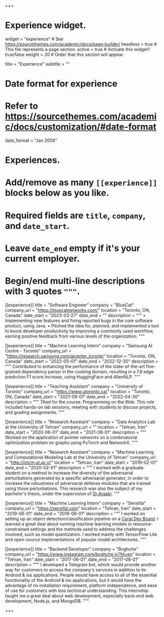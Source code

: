 +++
# Experience widget.
widget = "experience"  # See https://sourcethemes.com/academic/docs/page-builder/
headless = true  # This file represents a page section.
active = true  # Activate this widget? true/false
weight = 20  # Order that this section will appear.

title = "Experience"
subtitle = ""

# Date format for experience
#   Refer to https://sourcethemes.com/academic/docs/customization/#date-format
date_format = "Jan 2006"

# Experiences.
#   Add/remove as many `[[experience]]` blocks below as you like.
#   Required fields are `title`, `company`, and `date_start`.
#   Leave `date_end` empty if it's your current employer.
#   Begin/end multi-line descriptions with 3 quotes `"""`.


[[experience]]
  title = "Software Engineer"
  company = "BlueCat"
  company_url = "https://bluecatnetworks.com/"
  location = "Toronto, ON, Canada"
  date_start = "2023-03-27"
  date_end = ""
  description = """
  • Implementing new features and fixing reported bugs in the core software product, using Java.
  • Pitched the idea for, planned, and implemented a tool to boost developer productivity by improving a commonly used workflow, earning positive feedback from various levels of the organization.
  """

[[experience]]
  title = "Machine Learning Intern"
  company = "Samsung AI Centre - Toronto"
  company_url = "https://research.samsung.com/aicenter_toronto"
  location = "Toronto, ON, Canada"
  date_start = "2022-05-01"
  date_end = "2022-12-30"
  description = """
  Contributed to enhancing the performance of the state-of-the-art fine-grained dependency parser in the cooking domain, resulting in a 7.8 edge prediction F1 score increase, using HuggingFace and AllenNLP.
  """

[[experience]]
  title = "Teaching Assistant"
  company = "University of Toronto"
  company_url = "https://www.utoronto.ca/"
  location = "Toronto, ON, Canada"
  date_start = "2021-09-01"
  date_end = "2022-04-30"
  description = """
  TAed for the course: Programming on the Web. This role included hands-on lab sessions, meeting with students to discuss projects, and grading assignments.
  """

[[experience]]
  title = "Research Assistant"
  company = "Data Analytics Lab at the University of Tehran"
  company_url = ""
  location = "Tehran, Iran"
  date_start = "2020-06-01"
  date_end = "2021-08-01"
  description = """
  Worked on the application of pointer networks on a combinatorial optimization problem on graphs using PyTorch and NetworkX.
  """

[[experience]]
  title = "Research Assistant"
  company = "Machine Learning and Computational Modeling Lab at the University of Tehran"
  company_url = "http://mlcm.ut.ac.ir/"
  location = "Tehran, Iran"
  date_start = "2019-02-01"
  date_end = "2020-02-01"
  description = """
  I worked with a graduate student on a method to increase the diversity of the adversarial perturbations generated
  by a specific adversarial generator, in order to increase the robustness of adversarial defense modules that are
  trained using those perturbations. This research was also the subject of my bachelor's thesis, under the supervision
  of [Dr.Araabi](https://ece.ut.ac.ir/en/~araabi).
  """

[[experience]]
  title = "Machine Learning Intern"
  company = "Sensifai"
  company_url = "https://sensifai.com"
  location = "Tehran, Iran"
  date_start = "2019-06-01"
  date_end = "2019-08-01"
  description = """
  I worked on setting up an object detection/classification pipeline on a [Coral Dev Board](https://coral.ai/products/dev-board/). I learned a great deal about running machine learning models in resource-constrained settings and the methods used to address the challenges involved, such as model quantization. I worked mainly with TensorFlow Lite and open-source implementations of popular model architectures.
  """

[[experience]]
  title = "Backend Developer"
  company = "Boghche"
  company_url = "https://www.instagram.com/boghche.ir/?hl=en"
  location = "Tehran, Iran"
  date_start = "2017-06-01"
  date_end = "2017-08-01"
  description = """
  I developed a Telegram bot, which would provide another way for customers to access the company's services in addition to its Android & ios applications. People would have access to all of the essential functionality of the Android & ios applications, but it would have the advantage of no installation requirement, platform independence, and ease of use for customers with less technical understanding. This internship taught me a great deal about web development, especially back-end web development, Node.js, and MongoDB.
  """

+++
